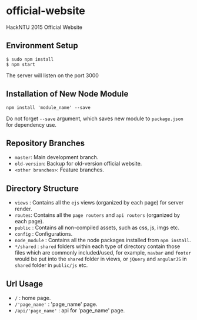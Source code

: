 # official-website

HackNTU 2015 Official Website


Environment Setup
-----------------

```
$ sudo npm install
$ npm start
```

The server will listen on the port 3000

Installation of New Node Module
-------------------------------

```
npm install 'module_name' --save
```

Do not forget `--save` argument, which saves new module to `package.json` for dependency use. 


Repository Branches
-------------------
* `master`: Main development branch.
* `old-version`: Backup for old-version official website.
* `<other branches>`: Feature branches.


Directory Structure
-------------------
* `views` : Contains all the `ejs` views (organized by each page) for server render.
* `routes`: Contains all the `page routers` and `api routers` (organized by each page).
* `public` : Contains all non-compiled assets, such as css, js, imgs etc.
* `config` : Configurations.
* `node_module` : Contains all the node packages installed from `npm install`.
* `*/shared` : `shared` folders within each type of directory contain those files which are commonly included/used, for example, `navbar` and `footer` would be put into the `shared` folder in views, or `jQuery` and `angularJS` in `shared` folder in `public/js` etc.


Url Usage
---------
* `/` : home page.
* `/'page_name'` : 'page_name' page.
* `/api/'page_name'` : api for 'page_name' page.
